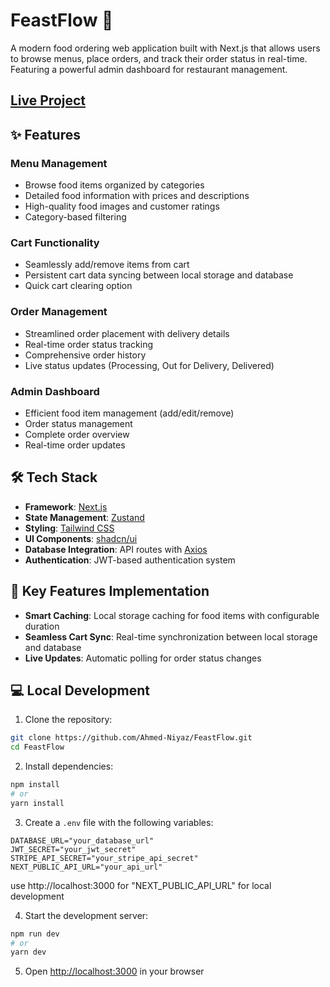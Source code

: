 # FeastFlow 🍔

A modern food ordering web application built with Next.js that allows users to browse menus, place orders, and track their order status in real-time. Featuring a powerful admin dashboard for restaurant management.

## [Live Project](https://feast-flow-project.vercel.app)

## ✨ Features

### Menu Management
- Browse food items organized by categories
- Detailed food information with prices and descriptions
- High-quality food images and customer ratings
- Category-based filtering

### Cart Functionality
- Seamlessly add/remove items from cart
- Persistent cart data syncing between local storage and database
- Quick cart clearing option

### Order Management
- Streamlined order placement with delivery details
- Real-time order status tracking
- Comprehensive order history
- Live status updates (Processing, Out for Delivery, Delivered)

### Admin Dashboard
- Efficient food item management (add/edit/remove)
- Order status management
- Complete order overview
- Real-time order updates 

## 🛠️ Tech Stack

- **Framework**: [Next.js](https://nextjs.org/)
- **State Management**: [Zustand](https://github.com/pmndrs/zustand)
- **Styling**: [Tailwind CSS](https://tailwindcss.com/)
- **UI Components**: [shadcn/ui](https://ui.shadcn.com/)
- **Database Integration**: API routes with [Axios](https://axios-http.com/)
- **Authentication**: JWT-based authentication system

## 🚀 Key Features Implementation

- **Smart Caching**: Local storage caching for food items with configurable duration
- **Seamless Cart Sync**: Real-time synchronization between local storage and database
- **Live Updates**: Automatic polling for order status changes

## 💻 Local Development

1. Clone the repository:
```bash
git clone https://github.com/Ahmed-Niyaz/FeastFlow.git
cd FeastFlow
```

2. Install dependencies:
```bash
npm install
# or
yarn install
```

3. Create a `.env` file with the following variables:
```
DATABASE_URL="your_database_url"
JWT_SECRET="your_jwt_secret"
STRIPE_API_SECRET="your_stripe_api_secret"
NEXT_PUBLIC_API_URL="your_api_url"
```
use http://localhost:3000 for "NEXT_PUBLIC_API_URL" for local development

4. Start the development server:
```bash
npm run dev
# or
yarn dev
```

5. Open [http://localhost:3000](http://localhost:3000) in your browser
